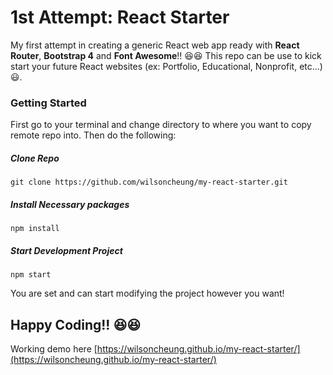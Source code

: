 # 1st Attempt: React Starter 

My first attempt in creating a generic React web app ready with **React Router**, **Bootstrap 4** and **Font Awesome**!! :laughing::laughing:
This repo can be use to kick start your future React websites (ex: Portfolio, Educational, Nonprofit, etc...) :smiley:.


### Getting Started


First go to your terminal and change directory to where you want to copy remote repo into.
Then do the following:

##### Clone Repo

```
git clone https://github.com/wilsoncheung/my-react-starter.git
```


##### Install Necessary packages

```
npm install
```


##### Start Development Project

```
npm start
```


You are set and can start modifying the project however you want!

## Happy Coding!! :satisfied::satisfied:


Working demo here [https://wilsoncheung.github.io/my-react-starter/](https://wilsoncheung.github.io/my-react-starter/)